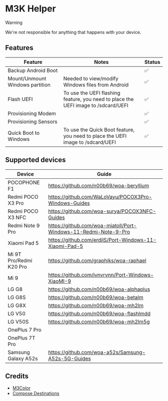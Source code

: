 # M3K Helper

> [!WARNING]
> We're not responsible for anything that happens with your device.

## Features

| Feature                         | Notes                                                                              | Status   |
|---------------------------------|------------------------------------------------------------------------------------|----------|
| Backup Android Boot             |                                                                                    | ✅        |
| Mount/Unmount Windows partition | Needed to view/modify Windows files from Android                                   | ✅        |
| Flash UEFI                      | To use the UEFI flashing feature, you need to place the UEFI image to /sdcard/UEFI | ✅        |
| Provisioning Modem              |                                                                                    | ✅        |
| Provisioning Sensors            |                                                                                    | ✅        |
| Quick Boot to Windows           | To use the Quick Boot feature, you need to place the UEFI image to /sdcard/UEFI    | ✅        |

## Supported devices

| Device                  | Guide                                                             |
|-------------------------|-------------------------------------------------------------------|
| POCOPHONE F1            | <https://github.com/n00b69/woa-beryllium>                         |
| Redmi POCO X3 Pro       | <https://github.com/WaLoVayu/POCOX3Pro-Windows-Guides>            |
| Redmi POCO X3 NFC       | <https://github.com/woa-surya/POCOX3NFC-Guides>                   |
| Redmi Note 9 Pro        | <https://github.com/woa-miatoll/Port-Windows-11-Redmi-Note-9-Pro> |
| Xiaomi Pad 5            | <https://github.com/erdilS/Port-Windows-11-Xiaomi-Pad-5>          |
| Mi 9T Pro/Redmi K20 Pro | <https://github.com/graphiks/woa-raphael>                         |
| Mi 9                    | <https://github.com/ivnvrvnn/Port-Windows-XiaoMI-9>               |
| LG G8                   | <https://github.com/n00b69/woa-alphaplus>                         |
| LG G8S                  | <https://github.com/n00b69/woa-betalm>                            |
| LG G8X                  | <https://github.com/n00b69/woa-mh2lm>                             |
| LG V50                  | <https://github.com/n00b69/woa-flashlmdd>                         |
| LG V50S                 | <https://github.com/n00b69/woa-mh2lm5g>                           |
| OnePlus 7 Pro           |                                                                   |
| OnePlus 7T Pro          |                                                                   |
| Samsung Galaxy A52s     | <https://github.com/woa-a52s/Samsung-A52s-5G-Guides>              |

## Credits

- [M3Color](https://github.com/Kyant0/m3color)
- [Compose Destinations](https://github.com/raamcosta/compose-destinations)
